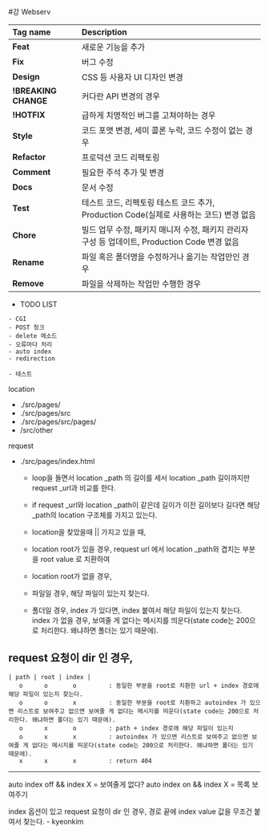 #강 Webserv

| Tag name           | Description |
|:-------------------|:------------|
|**Feat**            |새로운 기능을 추가|
|**Fix**             |버그 수정|
|**Design**          |CSS 등 사용자 UI 디자인 변경|
|**!BREAKING CHANGE**|커다란 API 변경의 경우|
|**!HOTFIX**         |급하게 치명적인 버그를 고쳐야하는 경우|
|**Style**           |코드 포맷 변경, 세미 콜론 누락, 코드 수정이 없는 경우|
|**Refactor**        |프로덕션 코드 리팩토링|
|**Comment**         |필요한 주석 추가 및 변경|
|**Docs**            |문서 수정|
|**Test**            |테스트 코드, 리펙토링 테스트 코드 추가, Production Code(실제로 사용하는 코드) 변경 없음|
|**Chore**           |빌드 업무 수정, 패키지 매니저 수정, 패키지 관리자 구성 등 업데이트, Production Code 변경 없음|
|**Rename**          |파일 혹은 폴더명을 수정하거나 옮기는 작업만인 경우|
|**Remove**          |파일을 삭제하는 작업만 수행한 경우|

>
- TODO LIST
>
	- CGI
	- POST 청크
	- delete 메소드
	- 오류마다 처리
	- auto index
	- redirection

	- 테스트

location

* ./src/pages/
* ./src/pages/src
* ./src/pages/src/pages/
* /src/other

request

* ./src/pages/index.html


	- loop을 돌면서 location _path 의 길이를 세서 location _path 길이까지만 request _url과 비교를 한다.
	- if request _url와 location _path이 같은데 길이가 이전 길이보다 길다면 해당 _path의 location 구조체를 가지고 있는다.
	- location을 찾았을때 || 가지고 있을 때, 
	- location root가 있을 경우,
		request url 에서 location _path와 겹치는 부분을 root value 로 치환하여
	- location root가 없을 경우,
		
	- 파일일 경우,
		해당 파일이 있는지 찾는다.
	- 폴더일 경우,
		index 가 있다면, index 붙여서 해당 파일이 있는지 찾는다.
		index 가 없을 경우, 보여줄 게 없다는 메시지를 띄운다(state code는 200으로 처리한다. 왜냐하면 폴더는 있기 때문에).
	
request 요청이 dir 인 경우,
---------------------------
	| path | root | index |
       o      o       o         : 동일한 부분을 root로 치환한 url + index 경로에 해당 파일이 있는지 찾는다.
       o      o       x         : 동일한 부분을 root로 치환하고 autoindex 가 있으면 리스트로 보여주고 없으면 보여줄 게 없다는 메시지를 띄운다(state code는 200으로 처리한다. 왜냐하면 폴더는 있기 때문에).
	   o      x       o         : path + index 경로에 해당 파일이 있는지
	   o      x       x         : autoindex 가 있으면 리스트로 보여주고 없으면 보여줄 게 없다는 메시지를 띄운다(state code는 200으로 처리한다. 왜냐하면 폴더는 있기 때문에).
	   x      x       x         : return 404
--------------------------
auto index off && index X = 보여줄게 없다?
auto index on && index X = 목록 보여주기

index 옵션이 있고 request 요청이 dir 인 경우, 경로 끝에 index value 값을 무조건 붙여서 찾는다. - kyeonkim